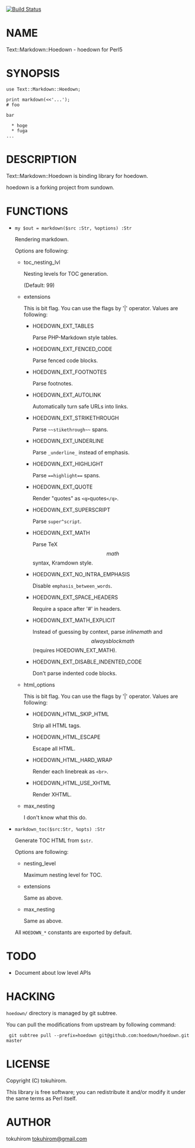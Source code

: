 [![Build Status](https://travis-ci.org/tokuhirom/Text-Markdown-Hoedown.png?branch=master)](https://travis-ci.org/tokuhirom/Text-Markdown-Hoedown)
# NAME

Text::Markdown::Hoedown - hoedown for Perl5

# SYNOPSIS

    use Text::Markdown::Hoedown;

    print markdown(<<'...');
    # foo

    bar

      * hoge
      * fuga
    ...

# DESCRIPTION

Text::Markdown::Hoedown is binding library for hoedown.

hoedown is a forking project from sundown.

# FUNCTIONS

- ` my $out = markdown($src :Str, %options) :Str `

    Rendering markdown.

    Options are following:

    - toc\_nesting\_lvl

        Nesting levels for TOC generation.

        (Default: 99)

    - extensions

        This is bit flag.  You can use the flags by '|' operator.
        Values are following:

         * HOEDOWN\_EXT\_TABLES

             Parse PHP-Markdown style tables.

         * HOEDOWN\_EXT\_FENCED\_CODE

             Parse fenced code blocks.

         * HOEDOWN\_EXT\_FOOTNOTES

             Parse footnotes.

         * HOEDOWN\_EXT\_AUTOLINK

             Automatically turn safe URLs into links.

         * HOEDOWN\_EXT\_STRIKETHROUGH

             Parse `~~stikethrough~~` spans.

         * HOEDOWN\_EXT\_UNDERLINE

             Parse `_underline_` instead of emphasis.

         * HOEDOWN\_EXT\_HIGHLIGHT

             Parse `==highlight==` spans.

         * HOEDOWN\_EXT\_QUOTE

             Render "quotes" as `<q>`quotes`</q>`.

         * HOEDOWN\_EXT\_SUPERSCRIPT

             Parse `super^script`.

         * HOEDOWN\_EXT\_MATH

             Parse TeX $$math$$ syntax, Kramdown style.

         * HOEDOWN\_EXT\_NO\_INTRA\_EMPHASIS

             Disable `emphasis_between_words`.

         * HOEDOWN\_EXT\_SPACE\_HEADERS

             Require a space after '#' in headers.

         * HOEDOWN\_EXT\_MATH\_EXPLICIT

             Instead of guessing by context, parse $inline math$ and $$always block math$$ (requires HOEDOWN\_EXT\_MATH).

         * HOEDOWN\_EXT\_DISABLE\_INDENTED\_CODE

             Don't parse indented code blocks.

    - html\_options

        This is bit flag.  You can use the flags by '|' operator.
        Values are following:

         * HOEDOWN\_HTML\_SKIP\_HTML

             Strip all HTML tags.

         * HOEDOWN\_HTML\_ESCAPE

             Escape all HTML.

         * HOEDOWN\_HTML\_HARD\_WRAP

             Render each linebreak as `<br>`.

         * HOEDOWN\_HTML\_USE\_XHTML

             Render XHTML.

    - max\_nesting

        I don't know what this do.

- `markdown_toc($src:Str, %opts) :Str`

    Generate TOC HTML from `$str`.

    Options are following:

    - nesting\_level

        Maximum nesting level for TOC.

    - extensions

        Same as above.

    - max\_nesting

        Same as above.

    All `HOEDOWN_*` constants are exported by default.

# TODO

- Document about low level APIs

# HACKING

`hoedown/` directory is managed by git subtree.

You can pull the modifications from upstream by following command:

     git subtree pull --prefix=hoedown git@github.com:hoedown/hoedown.git master

# LICENSE

Copyright (C) tokuhirom.

This library is free software; you can redistribute it and/or modify
it under the same terms as Perl itself.

# AUTHOR

tokuhirom <tokuhirom@gmail.com>
